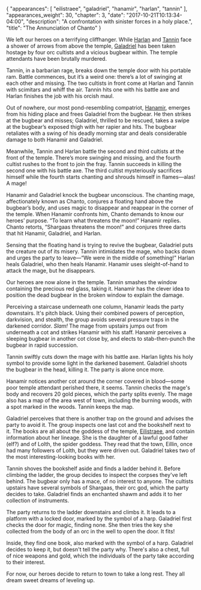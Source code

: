{
    "appearances": [
        "eilistraee",
        "galadriel",
        "hanamir",
        "harlan",
        "tannin"
    ],
    "appearances_weight": 30,
    "chapter": 3,
    "date": "2017-10-21T10:13:34-04:00",
    "description": "A confrontation with sinister forces in a holy place.",
    "title": "The Annunciation of Chanto"
}

We left our heroes on a terrifying cliffhanger. While [Harlan](/characters/harlan/) and [Tannin](/characters/tannin/) face a shower of arrows from above the temple, [Galadriel](/characters/galadriel/) has been taken hostage by four orc cultists and a vicious bugbear within. The temple attendants have been brutally murdered.

Tannin, in a barbarian rage, breaks down the temple door with his portable ram. Battle commences, but it’s a weird one: there’s a lot of swinging at each other and missing. The two cultists in front come at Harlan and Tannin with scimitars and whiff the air. Tannin hits one with his battle axe and Harlan finishes the job with his orcish maul. 

Out of nowhere, our most pond-resembling compatriot, [Hanamir](/characters/hanamir/), emerges from his hiding place and frees Galadriel from the bugbear. He then strikes at the bugbear and misses; Galadriel, thrilled to be rescued, takes a swipe at the bugbear’s exposed thigh with her rapier and hits. The bugbear retaliates with a swing of his deadly morning star and deals considerable damage to both Hanamir and Galadriel. 

Meanwhile, Tannin and Harlan battle the second and third cultists at the front of the temple. There’s more swinging and missing, and the fourth cultist rushes to the front to join the fray. Tannin succeeds in killing the second one with his battle axe. The third cultist mysteriously sacrifices himself while the fourth starts chanting and shrouds himself in flames—alas! A mage! 

Hanamir and Galadriel knock the bugbear unconscious. The chanting mage, affectionately known as Chanto, conjures a floating hand above the bugbear’s body, and uses magic to disappear and reappear in the corner of the temple. When Hanamir confronts him, Chanto demands to know our heroes’ purpose. “To learn what threatens the moon!” Hanamir replies. Chanto retorts, “Shargaas threatens the moon!” and conjures three darts that hit Hanamir, Galadriel, and Harlan. 

Sensing that the floating hand is trying to revive the bugbear, Galadriel puts the creature out of its misery. Tannin intimidates the mage, who backs down and urges the party to leave—“We were in the middle of something!" Harlan heals Galadriel, who then heals Hanamir. Hanamir uses sleight-of-hand to attack the mage, but he disappears.

Our heroes are now alone in the temple. Tannin smashes the window containing the precious red glass, taking it. Hanamir has the clever idea to position the dead bugbear in the broken window to explain the damage.

Perceiving a staircase underneath one column, Hanamir leads the party downstairs. It's pitch black. Using their combined powers of perception, darkvision, and stealth, the group avoids several pressure traps in the darkened corridor. _Slam!_ The mage from upstairs jumps out from underneath a cot and strikes Hanamir with his staff. Hanamir perceives a sleeping bugbear in another cot close by, and elects to stab-then-punch the bugbear in rapid succession. 

Tannin swiftly cuts down the mage with his battle axe. Harlan lights his holy symbol to provide some light in the darkened basement. Galadriel shoots the bugbear in the head, killing it. The party is alone once more.

Hanamir notices another cot around the corner covered in blood—some poor temple attendant perished there, it seems. Tannin checks the mage's body and recovers 20 gold pieces, which the party splits evenly. The mage also has a map of the area west of town, including the burning woods, with a spot marked in the woods. Tannin keeps the map.

Galadriel perceives that there is another trap on the ground and advises the party to avoid it. The group inspects one last cot and the bookshelf next to it. The books are all about the goddess of the temple, [Eilistraee](/characters/eilistraee/), and contain information about her lineage. She is the daughter of a lawful good father (elf?) and of Lolth, the spider goddess. They read that the town, Eillin, once had many followers of Lolth, but they were driven out. Galadriel takes two of the most interesting-looking books with her.

Tannin shoves the bookshelf aside and finds a ladder behind it. Before climbing the ladder, the group decides to inspect the corpses they've left behind. The bugbear only has a mace, of no interest to anyone. The cultists upstairs have several symbols of Shargaas, their orc god, which the party decides to take. Galadriel finds an enchanted shawm and adds it to her collection of instruments. 

The party returns to the ladder downstairs and climbs it. It leads to a platform with a locked door, marked by the symbol of a harp. Galadriel first checks the door for magic, finding none. She then tries the key she collected from the body of an orc in the well to open the door. It fits! 

Inside, they find one book, also marked with the symbol of a harp. Galadriel decides to keep it, but doesn't tell the party why. There's also a chest, full of nice weapons and gold, which the individuals of the party take according to their interest. 

For now, our heroes decide to return to town to take a long rest. They all dream sweet dreams of leveling up.
